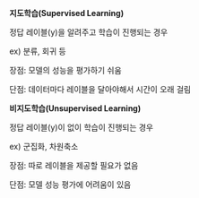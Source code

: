 **지도학습(Supervised Learning)**<br>

정답 레이블(y)을 알려주고 학습이 진행되는 경우<br>

ex) 분류, 회귀 등<br>


장점: 모델의 성능을 평가하기 쉬움<br>

단점: 데이터마다 레이블을 달아야해서 시간이 오래 걸림<br/>


**비지도학습(Unsupervised Learning)**<br>

정답 레이블(y)이 없이 학습이 진행되는 경우<br>

ex) 군집화, 차원축소<br>


장점: 따로 레이블을 제공할 필요가 없음<br>

단점: 모델 성능 평가에 어려움이 있음

